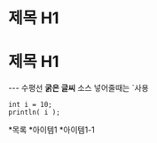 # 제목 H1
제목 H1
=======
--- 수평선
**굵은 글씨**
소스 넣어줄때는 `사용
```
int i = 10;
println( i );
```
*목록
  *아이템1
    *아이템1-1
